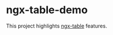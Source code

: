# ngx-table-demo

This project highlights [ngx-table](https://github.com/acharpen/ngx-table) features.
